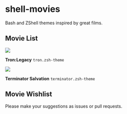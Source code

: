 shell-movies
============

Bash and ZShell themes inspired by great films.

## Movie List

![](http://imgur.com/4yD2t.png)

**Tron:Legacy** `tron.zsh-theme`

![](http://i.imgur.com/Qz9xV.png)

**Terminator Salvation** `terminator.zsh-theme`

## Movie Wishlist

Please make your suggestions as issues or pull requests.

